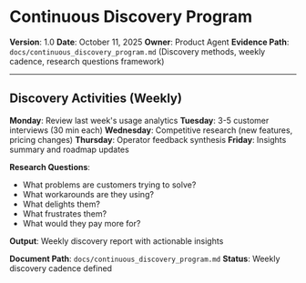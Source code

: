 # Continuous Discovery Program

**Version**: 1.0
**Date**: October 11, 2025
**Owner**: Product Agent
**Evidence Path**: `docs/continuous_discovery_program.md` (Discovery methods, weekly cadence, research questions framework)

---

## Discovery Activities (Weekly)

**Monday**: Review last week's usage analytics
**Tuesday**: 3-5 customer interviews (30 min each)
**Wednesday**: Competitive research (new features, pricing changes)
**Thursday**: Operator feedback synthesis
**Friday**: Insights summary and roadmap updates

**Research Questions**:
- What problems are customers trying to solve?
- What workarounds are they using?
- What delights them?
- What frustrates them?
- What would they pay more for?

**Output**: Weekly discovery report with actionable insights

**Document Path**: `docs/continuous_discovery_program.md`
**Status**: Weekly discovery cadence defined


